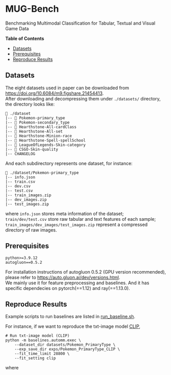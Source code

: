 # MUG-Bench
Benchmarking Multimodal Classification for Tabular, Textual and Visual Game Data

**Table of Contents**
- [Datasets](#datasets)
- [Prerequisites](#prerequisites)
- [Reproduce Results](#reproduce-results)

## Datasets
The eight datasets used in paper can be downloaded from https://doi.org/10.6084/m9.figshare.21454413.   
After downloading and decompressing them under `./datasets/` directory, the directory looks like:
```
📁 ./dataset
|-- 📁 Pokemon-primary_type
|-- 📁 Pokemon-secondary_type
|-- 📁 Hearthstone-All-cardClass
|-- 📁 Hearthstone-All-set
|-- 📁 Hearthstone-Minion-race
|-- 📁 Hearthstone-Spell-spellSchool
|-- 📁 LeagueOfLegends-Skin-category
|-- 📁 CSGO-Skin-quality
|-- CHANGELOG
```

And each subdirectory represents one dataset, for instance:
```
📁 ./dataset/Pokemon-primary_type
|-- info.json
|-- train.csv
|-- dev.csv
|-- test.csv
|-- train_images.zip
|-- dev_images.zip
|-- test_images.zip
```

where `info.json` stores meta information of the dataset;  
`train/dev/test.csv` store raw tabular and text features of each sample;  
`train_images/dev_images/test_images.zip` represent a compressed directory of raw images.


## Prerequisites

```
python>=3.9.12
autogluon==0.5.2
```

For installation instructions of autogluon 0.5.2 (GPU version recommended), please refer to https://auto.gluon.ai/dev/versions.html.  
We mainly use it for feature preprocessing and baselines. And it has specific dependecies on pytorch(==1.12) and ray(==1.13.0).

## Reproduce Results

Example scripts to run baselines are listed in [run_baseline.sh](run_baseline.sh).

For instance, if we want to reproduce the txt-image model [CLIP](https://github.com/openai/CLIP), 

```Shell
# Run txt-image model (CLIP)
python -m baselines.automm.exec \
    --dataset_dir datasets/Pokemon_PrimaryType \
    --exp_save_dir exps/Pokemon_PrimaryType_CLIP \
    --fit_time_limit 28800 \
    --fit_setting clip
```
where 
